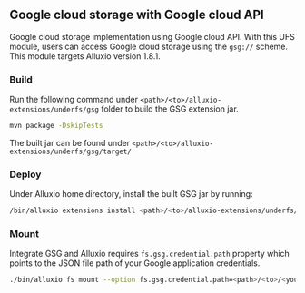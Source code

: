 ## Google cloud storage with Google cloud API

Google cloud storage implementation using Google cloud API.
With this UFS module, users can access Google cloud storage using the `gsg://` scheme.
This module targets Alluxio version 1.8.1.

### Build

Run the following command under `<path>/<to>/alluxio-extensions/underfs/gsg` folder to build the GSG extension jar.

```bash
mvn package -DskipTests
```

The built jar can be found under `<path>/<to>/alluxio-extensions/underfs/gsg/target/`

### Deploy

Under Alluxio home directory, install the built GSG jar by running:

```bash
/bin/alluxio extensions install <path>/<to>/alluxio-extensions/underfs/gsg/target/alluxio-underfs-gsg-<version>.jar
```

### Mount

Integrate GSG and Alluxio requires `fs.gsg.credential.path` property 
which points to the JSON file path of your Google application credentials.

```bash
./bin/alluxio fs mount --option fs.gsg.credential.path=<path>/<to>/<your-google-credentials.json> /mnt/gsg gsg://<bucket>
```

